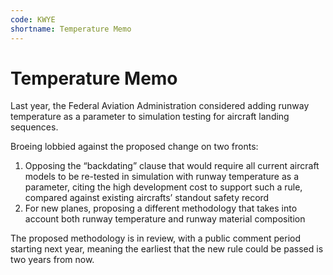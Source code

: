 ```yaml
---
code: KWYE
shortname: Temperature Memo
---
```


# Temperature Memo

Last year, the Federal Aviation Administration considered adding runway temperature as a parameter to simulation testing for aircraft landing sequences.

Broeing lobbied against the proposed change on two fronts:

1. Opposing the “backdating” clause that would require all current aircraft models to be re-tested in simulation with runway temperature as a parameter, citing the high development cost to support such a rule, compared against existing aircrafts’ standout safety record
2. For new planes, proposing a different methodology that takes into account both runway temperature and runway material composition

The proposed methodology is in review, with a public comment period starting next year, meaning the earliest that the new rule could be passed is two years from now.
